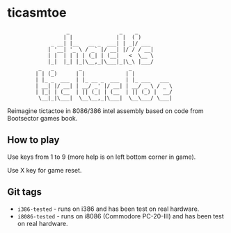 # ticasmtoe
```
                   _                _    _           
                  | |              | |  ( )          
              _ __| |__   __ _  ___| | _|/ ___       
             | '__| '_ \ / _` |/ __| |/ / / __|      
             | |  | | | | (_| | (__|   <  \__ \      
             |_|  |_| |_|\__,_|\___|_|\_\ |___/      
          _   _        _               _             
         | | (_)      | |             | |            
         | |_ _  ___  | |_ __ _  ___  | |_ ___   ___ 
         | __| |/ __| | __/ _' |/ __| | __/ _ \ / _ \
         | |_| | (__  | || (_| | (__  | || (_) |  __/
          \__|_|\___|  \__\__,_|\___|  \__\___/ \___|

```


Reimagine tictactoe in 8086/386 intel assembly based on code from Bootsector games book.

## How to play

Use keys from 1 to 9 (more help is on left bottom corner in game).

Use X key for game reset.

## Git tags

* `i386-tested` - runs on i386 and has been test on real hardware.
* `i8086-tested` - runs on i8086 (Commodore PC-20-III) and has been test on real hardware.
